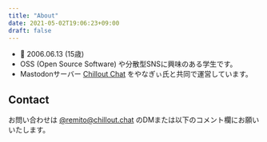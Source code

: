 ```yaml
---
title: "About"
date: 2021-05-02T19:06:23+09:00
draft: false
---
```


- 🎂 2006.06.13 (15歳)
- OSS (Open Source Software) や分散型SNSに興味のある学生です。
- Mastodonサーバー [Chillout Chat](https://chillout.chat) をやなぎぃ氏と共同で運営しています。

## Contact

お問い合わせは [@remito@chillout.chat](https://chillout.chat/@remito) のDMまたは以下のコメント欄にお願いいたします。

